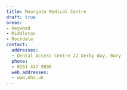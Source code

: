 ```yaml
---
title: Moorgate Medical Centre
draft: true
areas:
- Heywood
- Middleton
- Rochdale
contact:
  addresses:
  - Dental Access Centre 22 Derby Way, Bury
  phone:
  - 0161 447 9898
  web_addresses:
  - www.nhs.uk
---
```


